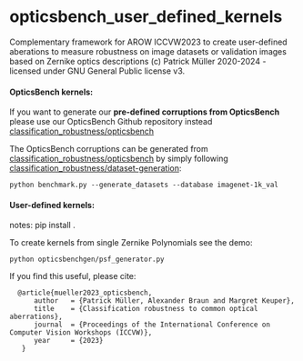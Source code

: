 # opticsbench_user_defined_kernels
Complementary framework for AROW ICCVW2023 to create user-defined aberations to measure robustness on image datasets or validation images based on Zernike optics descriptions (c) Patrick Müller 2020-2024 - licensed under GNU General Public license v3.


#### OpticsBench kernels:
If you want to generate our **pre-defined corruptions from OpticsBench** please use our OpticsBench Github repository instead [classification_robustness/opticsbench](https://github.com/PatMue/classification_robustness/tree/main/opticsbench)

The OpticsBench corruptions can be generated from [classification_robustness/opticsbench](https://github.com/PatMue/classification_robustness/tree/main/opticsbench) by simply following [classification_robustness/dataset-generation](https://github.com/PatMue/classification_robustness/tree/main?tab=readme-ov-file#dataset-generation-generate-opticsbench-image-corruptions):
```
python benchmark.py --generate_datasets --database imagenet-1k_val  
```

#### User-defined kernels:
notes:
pip install . 

To create kernels from single Zernike Polynomials see the demo:
```
python opticsbenchgen/psf_generator.py
```



If you find this useful, please cite: 

```
  @article{mueller2023_opticsbench,
      author   = {Patrick Müller, Alexander Braun and Margret Keuper},
      title    = {Classification robustness to common optical aberrations},
      journal  = {Proceedings of the International Conference on Computer Vision Workshops (ICCVW)},
      year     = {2023}
   }
```

